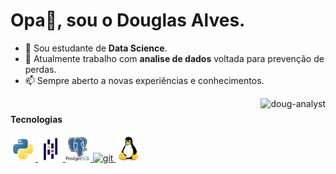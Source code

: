 # **Opa👋, sou o Douglas Alves.**


- 🔭 Sou estudante de **Data Science**.
- 💬 Atualmente trabalho com **analise de dados** voltada para prevenção de perdas.
- 📫 Sempre aberto a novas experiências e conhecimentos.

<p><img align="right" src="https://github-readme-stats.vercel.app/api/top-langs?username=douglasdatasc&show_icons=true&theme=dark&title_color=ffffff&text_color=ffffff&locale=en&layout=compact" alt="doug-analyst" /></p>

<h1> </h1>

<h4>Tecnologias</h4>


<p align="left">
  <a href="https://www.python.org" target="_blank" rel="noreferrer"> <img src="https://raw.githubusercontent.com/devicons/devicon/master/icons/python/python-original.svg" alt="python" width="40" height="40"/> </a>
  <a href="https://pandas.pydata.org/" target="_blank" rel="noreferrer"> <img src="https://raw.githubusercontent.com/devicons/devicon/2ae2a900d2f041da66e950e4d48052658d850630/icons/pandas/pandas-original.svg" alt="pandas" width="40" height="40"/> </a>
  <a href="https://www.postgresql.org" target="_blank" rel="noreferrer"> <img src="https://raw.githubusercontent.com/devicons/devicon/master/icons/postgresql/postgresql-original-wordmark.svg" alt="postgresql" width="40" height="40"/> </a>
  <a href="https://git-scm.com/" target="_blank" rel="noreferrer"> <img src="https://www.vectorlogo.zone/logos/git-scm/git-scm-icon.svg" alt="git" width="40" height="40"/> </a> <a href="https://www.linux.org/" target="_blank" rel="noreferrer"> <img src="https://raw.githubusercontent.com/devicons/devicon/master/icons/linux/linux-original.svg" alt="linux" width="40" height="40"/> </a> </p>
